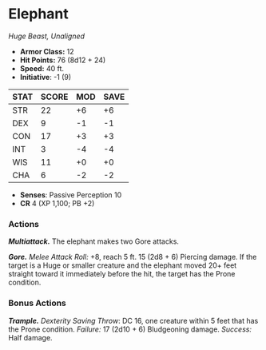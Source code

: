 # Elephant

*Huge Beast, Unaligned*

- **Armor Class:** 12
- **Hit Points:** 76 (8d12 + 24)
- **Speed:** 40 ft.
- **Initiative**: -1 (9)

|STAT|SCORE|MOD|SAVE|
| --- | --- | --- | ---- |
| STR | 22 | +6 | +6 |
| DEX | 9 | -1 | -1 |
| CON | 17 | +3 | +3 |
| INT | 3 | -4 | -4 |
| WIS | 11 | +0 | +0 |
| CHA | 6 | -2 | -2 |

- **Senses**: Passive Perception 10
- **CR** 4 (XP 1,100; PB +2)

### Actions

***Multiattack.*** The elephant makes two Gore attacks.

***Gore.*** *Melee Attack Roll:* +8, reach 5 ft. 15 (2d8 + 6) Piercing damage. If the target is a Huge or smaller creature and the elephant moved 20+ feet straight toward it immediately before the hit, the target has the Prone condition.


### Bonus Actions

***Trample.*** *Dexterity Saving Throw*: DC 16, one creature within 5 feet that has the Prone condition. *Failure:*  17 (2d10 + 6) Bludgeoning damage. *Success:*  Half damage.

